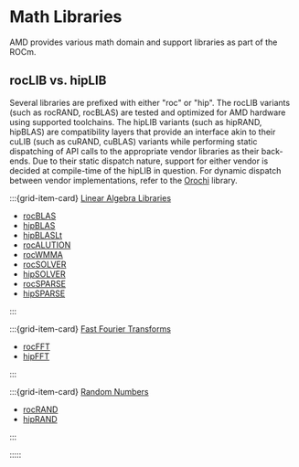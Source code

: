 # Math Libraries

AMD provides various math domain and support libraries as part of the ROCm.

## rocLIB vs. hipLIB

Several libraries are prefixed with either "roc" or "hip".
The rocLIB variants (such as rocRAND, rocBLAS) are tested and optimized for AMD hardware using supported toolchains.
The hipLIB variants (such as hipRAND, hipBLAS) are compatibility layers that provide an interface akin to their
cuLIB (such as cuRAND, cuBLAS) variants while performing static dispatching of API calls to the appropriate
vendor libraries as their back-ends. Due to their static dispatch nature, support for either vendor is decided
at compile-time of the hipLIB in question. For dynamic dispatch between vendor implementations, refer to the
[Orochi](https://github.com/GPUOpen-LibrariesAndSDKs/Orochi) library.

:::{grid-item-card} [Linear Algebra Libraries](linear_algebra)

- [rocBLAS](https://rocmdocs.amd.com/projects/rocBLAS/en/develop/)
- [hipBLAS](https://rocmdocs.amd.com/projects/hipBLAS/en/develop/)
- [hipBLASLt](https://rocmdocs.amd.com/projects/hipBLASLt/en/develop/)
- [rocALUTION](https://rocmdocs.amd.com/projects/rocALUTION/en/develop/)
- [rocWMMA](https://rocmdocs.amd.com/projects/rocWMMA/en/develop/)
- [rocSOLVER](https://rocmdocs.amd.com/projects/rocSOLVER/en/develop/)
- [hipSOLVER](https://rocmdocs.amd.com/projects/hipSOLVER/en/develop/)
- [rocSPARSE](https://rocmdocs.amd.com/projects/rocSPARSE/en/develop/)
- [hipSPARSE](https://rocmdocs.amd.com/projects/hipSPARSE/en/develop/)

:::

:::{grid-item-card} [Fast Fourier Transforms](fft)

- [rocFFT](https://rocmdocs.amd.com/projects/rocFFT/en/develop/)
- [hipFFT](https://rocmdocs.amd.com/projects/hipFFT/en/develop/)

:::

:::{grid-item-card} [Random Numbers](rand)

- [rocRAND](https://rocmdocs.amd.com/projects/rocRAND/en/develop/)
- [hipRAND](https://rocmdocs.amd.com/projects/hipRAND/en/develop/)

:::

:::::
